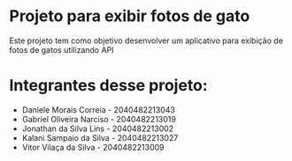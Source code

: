 # Projeto para exibir fotos de gato

Este projeto tem como objetivo desenvolver um aplicativo para exibição de fotos de gatos utilizando API

# Integrantes desse projeto:

<ul>
    <li>Daniele Morais Correia - 2040482213043 </li>
    <li>Gabriel Oliveira Narciso - 2040482213019 </li>
    <li>Jonathan da Silva Lins - 2040482213002 </li>
    <li>Kalani Sampaio da Silva - 2040482213027 </li>
    <li>Vitor Vilaça da Silva - 2040482213009 </li>
</ul>
